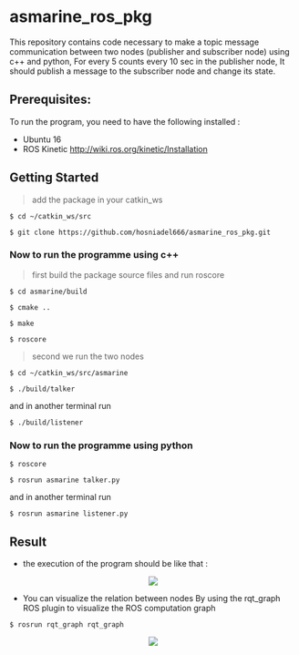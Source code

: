 # asmarine_ros_pkg
This repository contains code necessary to make a topic message communication between two nodes (publisher and subscriber node) using c++ and python, For every 5 counts every 10 sec in the publisher node, It should publish a message to the subscriber node and change its state.



Prerequisites:
-----------------

To run the program, you need to have the following installed :

- Ubuntu 16
- ROS Kinetic http://wiki.ros.org/kinetic/Installation

Getting Started
------------------

> add the package in your catkin_ws
```
$ cd ~/catkin_ws/src

$ git clone https://github.com/hosniadel666/asmarine_ros_pkg.git

```
### Now to run the programme using c++

> first build the package source files and run roscore

```
$ cd asmarine/build

$ cmake ..

$ make

$ roscore
```

> second we run the two nodes
```
$ cd ~/catkin_ws/src/asmarine

$ ./build/talker
```
and in another terminal run
```
$ ./build/listener
```
### Now to run the programme using python


```
$ roscore

$ rosrun asmarine talker.py
```
and in another terminal run
```
$ rosrun asmarine listener.py
```
Result 
------------------
+ the execution of the program should be like that :
<p align="center">
<img src="https://github.com/hosniadel666/asmarine_ros_pkg/blob/master/images/ezgif.com-crop.gif" hspace="0"/>
</p>

+ You can visualize the relation between nodes By using the rqt_graph ROS plugin to visualize the ROS computation graph
```
$ rosrun rqt_graph rqt_graph
```

<p align="center">
<img src="https://github.com/hosniadel666/asmarine_ros_pkg/blob/master/images/rqt_graph%205.PNG" hspace="0"/>
</p>
